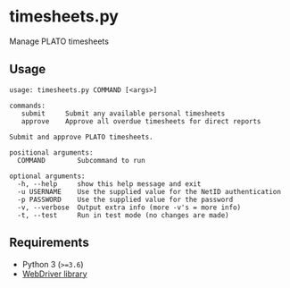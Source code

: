 # timesheets.py

Manage PLATO timesheets

## Usage

```
usage: timesheets.py COMMAND [<args>]

commands:
   submit     Submit any available personal timesheets
   approve    Approve all overdue timesheets for direct reports

Submit and approve PLATO timesheets.

positional arguments:
  COMMAND        Subcommand to run

optional arguments:
  -h, --help     show this help message and exit
  -u USERNAME    Use the supplied value for the NetID authentication
  -p PASSWORD    Use the supplied value for the password
  -v, --verbose  Output extra info (more -v's = more info)
  -t, --test     Run in test mode (no changes are made)
  ```

  ## Requirements

  - Python 3 (`>=3.6`)
  - [WebDriver library](https://github.com/amikeal/web-driver)
